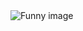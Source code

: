 <img src="https://www.google.com.mx/url?sa=i&url=https%3A%2F%2Fwww.pinterest.es%2Fpin%2F641551909419784258%2F&psig=AOvVaw2IHm5lnNXgMYJQXjcKyPIb&ust=1651322196111000&source=images&cd=vfe&ved=0CAwQjRxqFwoTCJiG_-OkufcCFQAAAAAdAAAAABAD" alt="Funny image"> 
